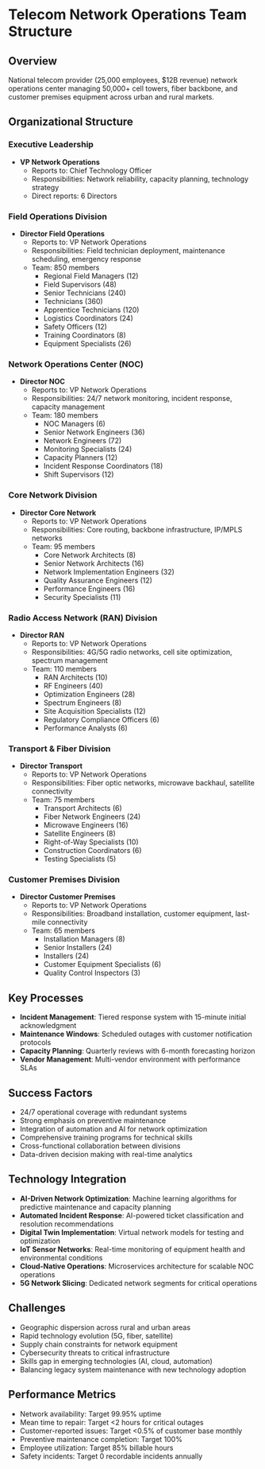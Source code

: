 # Telecom Network Operations Team Structure

## Overview
National telecom provider (25,000 employees, $12B revenue) network operations center managing 50,000+ cell towers, fiber backbone, and customer premises equipment across urban and rural markets.

## Organizational Structure

### Executive Leadership
- **VP Network Operations**
  - Reports to: Chief Technology Officer
  - Responsibilities: Network reliability, capacity planning, technology strategy
  - Direct reports: 6 Directors

### Field Operations Division
- **Director Field Operations**
  - Reports to: VP Network Operations
  - Responsibilities: Field technician deployment, maintenance scheduling, emergency response
  - Team: 850 members
    - Regional Field Managers (12)
    - Field Supervisors (48)
    - Senior Technicians (240)
    - Technicians (360)
    - Apprentice Technicians (120)
    - Logistics Coordinators (24)
    - Safety Officers (12)
    - Training Coordinators (8)
    - Equipment Specialists (26)

### Network Operations Center (NOC)
- **Director NOC**
  - Reports to: VP Network Operations
  - Responsibilities: 24/7 network monitoring, incident response, capacity management
  - Team: 180 members
    - NOC Managers (6)
    - Senior Network Engineers (36)
    - Network Engineers (72)
    - Monitoring Specialists (24)
    - Capacity Planners (12)
    - Incident Response Coordinators (18)
    - Shift Supervisors (12)

### Core Network Division
- **Director Core Network**
  - Reports to: VP Network Operations
  - Responsibilities: Core routing, backbone infrastructure, IP/MPLS networks
  - Team: 95 members
    - Core Network Architects (8)
    - Senior Network Architects (16)
    - Network Implementation Engineers (32)
    - Quality Assurance Engineers (12)
    - Performance Engineers (16)
    - Security Specialists (11)

### Radio Access Network (RAN) Division
- **Director RAN**
  - Reports to: VP Network Operations
  - Responsibilities: 4G/5G radio networks, cell site optimization, spectrum management
  - Team: 110 members
    - RAN Architects (10)
    - RF Engineers (40)
    - Optimization Engineers (28)
    - Spectrum Engineers (8)
    - Site Acquisition Specialists (12)
    - Regulatory Compliance Officers (6)
    - Performance Analysts (6)

### Transport & Fiber Division
- **Director Transport**
  - Reports to: VP Network Operations
  - Responsibilities: Fiber optic networks, microwave backhaul, satellite connectivity
  - Team: 75 members
    - Transport Architects (6)
    - Fiber Network Engineers (24)
    - Microwave Engineers (16)
    - Satellite Engineers (8)
    - Right-of-Way Specialists (10)
    - Construction Coordinators (6)
    - Testing Specialists (5)

### Customer Premises Division
- **Director Customer Premises**
  - Reports to: VP Network Operations
  - Responsibilities: Broadband installation, customer equipment, last-mile connectivity
  - Team: 65 members
    - Installation Managers (8)
    - Senior Installers (24)
    - Installers (24)
    - Customer Equipment Specialists (6)
    - Quality Control Inspectors (3)

## Key Processes
- **Incident Management**: Tiered response system with 15-minute initial acknowledgment
- **Maintenance Windows**: Scheduled outages with customer notification protocols
- **Capacity Planning**: Quarterly reviews with 6-month forecasting horizon
- **Vendor Management**: Multi-vendor environment with performance SLAs

## Success Factors
- 24/7 operational coverage with redundant systems
- Strong emphasis on preventive maintenance
- Integration of automation and AI for network optimization
- Comprehensive training programs for technical skills
- Cross-functional collaboration between divisions
- Data-driven decision making with real-time analytics

## Technology Integration
- **AI-Driven Network Optimization**: Machine learning algorithms for predictive maintenance and capacity planning
- **Automated Incident Response**: AI-powered ticket classification and resolution recommendations
- **Digital Twin Implementation**: Virtual network models for testing and optimization
- **IoT Sensor Networks**: Real-time monitoring of equipment health and environmental conditions
- **Cloud-Native Operations**: Microservices architecture for scalable NOC operations
- **5G Network Slicing**: Dedicated network segments for critical operations

## Challenges
- Geographic dispersion across rural and urban areas
- Rapid technology evolution (5G, fiber, satellite)
- Supply chain constraints for network equipment
- Cybersecurity threats to critical infrastructure
- Skills gap in emerging technologies (AI, cloud, automation)
- Balancing legacy system maintenance with new technology adoption

## Performance Metrics
- Network availability: Target 99.95% uptime
- Mean time to repair: Target <2 hours for critical outages
- Customer-reported issues: Target <0.5% of customer base monthly
- Preventive maintenance completion: Target 100%
- Employee utilization: Target 85% billable hours
- Safety incidents: Target 0 recordable incidents annually
